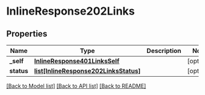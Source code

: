 # InlineResponse202Links

## Properties
Name | Type | Description | Notes
------------ | ------------- | ------------- | -------------
**_self** | [**InlineResponse401LinksSelf**](InlineResponse401LinksSelf.md) |  | [optional] 
**status** | [**list[InlineResponse202LinksStatus]**](InlineResponse202LinksStatus.md) |  | [optional] 

[[Back to Model list]](../README.md#documentation-for-models) [[Back to API list]](../README.md#documentation-for-api-endpoints) [[Back to README]](../README.md)


